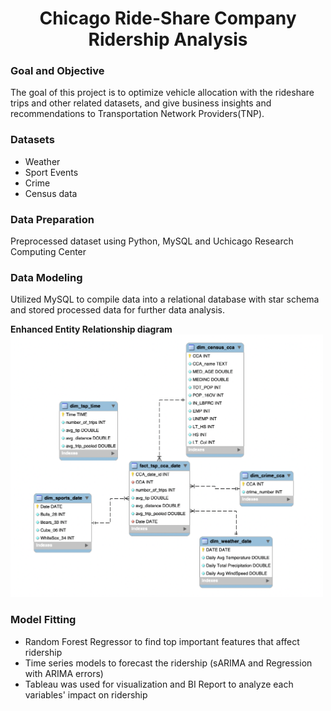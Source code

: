 <DIV ALIGN=CENTER>
    <h1>Chicago Ride-Share Company Ridership Analysis</h1>
      
</DIV> 

### **Goal and Objective**<br>
The goal of this project is to optimize vehicle allocation with the rideshare trips and other related datasets, and give business insights and recommendations to Transportation Network Providers(TNP).

### **Datasets**
- Weather
- Sport Events
- Crime
- Census data 

### **Data Preparation**
Preprocessed dataset using Python, MySQL and Uchicago Research Computing Center

### **Data Modeling**
Utilized MySQL to compile data into a relational database with star schema and stored processed data for further data analysis.<br>

**Enhanced Entity Relationship diagram**<br>
<img src="https://github.com/amilyhuang10/MSCA_Projects/blob/main/Chicago%20Ride-Share%20Company%20Ridership%20Analysis/EER%20Diagram.png" width="500" />

### **Model Fitting**
- Random Forest Regressor to find top important features that affect ridership 
- Time series models to forecast the ridership (sARIMA and Regression with ARIMA errors)
- Tableau was used for visualization and BI Report to analyze each variables' impact on ridership
